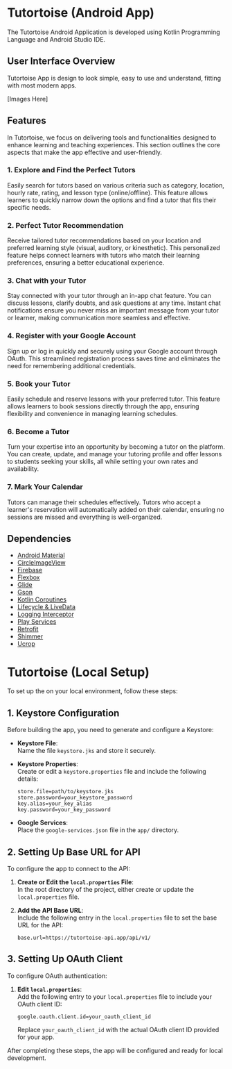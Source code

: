 # Tutortoise (Android App)

The Tutortoise Android Application is developed using Kotlin Programming Language and Android Studio IDE.

## User Interface Overview

Tutortoise App is design to look simple, easy to use and understand, fitting with most modern apps.

[Images Here]

## Features

In Tutortoise, we focus on delivering tools and functionalities designed to enhance learning and teaching experiences. This section outlines the core aspects that make the app effective and user-friendly.

### 1. Explore and Find the Perfect Tutors 

Easily search for tutors based on various criteria such as category, location, hourly rate, rating, and lesson type (online/offline). This feature allows learners to quickly narrow down the options and find a tutor that fits their specific needs.

### 2. Perfect Tutor Recommendation

Receive tailored tutor recommendations based on your location and preferred learning style (visual, auditory, or kinesthetic). This personalized feature helps connect learners with tutors who match their learning preferences, ensuring a better educational experience.

### 3. Chat with your Tutor

Stay connected with your tutor through an in-app chat feature. You can discuss lessons, clarify doubts, and ask questions at any time. Instant chat notifications ensure you never miss an important message from your tutor or learner, making communication more seamless and effective.

### 4. Register with your Google Account

Sign up or log in quickly and securely using your Google account through OAuth. This streamlined registration process saves time and eliminates the need for remembering additional credentials.

### 5. Book your Tutor

Easily schedule and reserve lessons with your preferred tutor. This feature allows learners to book sessions directly through the app, ensuring flexibility and convenience in managing learning schedules.

### 6. Become a Tutor

Turn your expertise into an opportunity by becoming a tutor on the platform. You can create, update, and manage your tutoring profile and offer lessons to students seeking your skills, all while setting your own rates and availability.

### 7. Mark Your Calendar

Tutors can manage their schedules effectively. Tutors who accept a learner's reservation will automatically added on their calendar, ensuring no sessions are missed and everything is well-organized.

## Dependencies

* [Android Material](https://github.com/material-components/material-components-android/blob/master/docs/getting-started.md)
* [CircleImageView](https://github.com/hdodenhof/CircleImageView)
* [Firebase](https://firebase.google.com/docs/android/android-play-services)
* [Flexbox](https://github.com/google/flexbox-layout)
* [Glide](https://github.com/bumptech/glide)
* [Gson](https://github.com/google/gson)
* [Kotlin Coroutines](https://github.com/Kotlin/kotlinx.coroutines)
* [Lifecycle & LiveData](https://developer.android.com/jetpack/androidx/releases/lifecycle)
* [Logging Interceptor](https://square.github.io/okhttp/)
* [Play Services](https://developers.google.com/android/guides/setup)
* [Retrofit](https://github.com/square/retrofit)
* [Shimmer](https://github.com/facebookarchive/shimmer-android)
* [Ucrop](https://github.com/Yalantis/uCrop)

# Tutortoise (Local Setup)

To set up the on your local environment, follow these steps:

## 1. Keystore Configuration

Before building the app, you need to generate and configure a Keystore:

- **Keystore File**:  
  Name the file `keystore.jks` and store it securely.

- **Keystore Properties**:  
  Create or edit a `keystore.properties` file and include the following details:

  ```properties
  store.file=path/to/keystore.jks
  store.password=your_keystore_password
  key.alias=your_key_alias
  key.password=your_key_password
  ```

- **Google Services**:  
  Place the `google-services.json` file in the `app/` directory.

## 2. Setting Up Base URL for API

To configure the app to connect to the API:

1. **Create or Edit the `local.properties` File**:  
   In the root directory of the project, either create or update the `local.properties` file.

2. **Add the API Base URL**:  
   Include the following entry in the `local.properties` file to set the base URL for the API:
   ```properties
   base.url=https://tutortoise-api.app/api/v1/
   ```

## 3. Setting Up OAuth Client

To configure OAuth authentication:

1. **Edit `local.properties`**:  
   Add the following entry to your `local.properties` file to include your OAuth client ID:

   ```properties
   google.oauth.client.id=your_oauth_client_id
   ```

   Replace `your_oauth_client_id` with the actual OAuth client ID provided for your app.

After completing these steps, the app will be configured and ready for local development.
